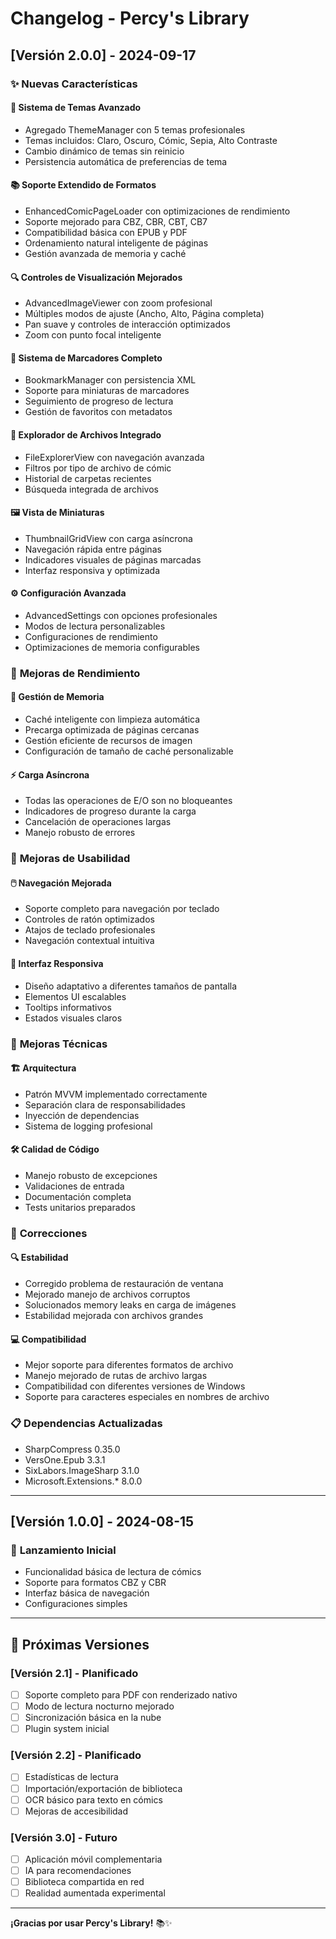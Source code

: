 # Changelog - Percy's Library

## [Versión 2.0.0] - 2024-09-17

### ✨ Nuevas Características

#### 🎨 **Sistema de Temas Avanzado**
- Agregado ThemeManager con 5 temas profesionales
- Temas incluidos: Claro, Oscuro, Cómic, Sepia, Alto Contraste
- Cambio dinámico de temas sin reinicio
- Persistencia automática de preferencias de tema

#### 📚 **Soporte Extendido de Formatos**
- EnhancedComicPageLoader con optimizaciones de rendimiento
- Soporte mejorado para CBZ, CBR, CBT, CB7
- Compatibilidad básica con EPUB y PDF
- Ordenamiento natural inteligente de páginas
- Gestión avanzada de memoria y caché

#### 🔍 **Controles de Visualización Mejorados**
- AdvancedImageViewer con zoom profesional
- Múltiples modos de ajuste (Ancho, Alto, Página completa)
- Pan suave y controles de interacción optimizados
- Zoom con punto focal inteligente

#### 🔖 **Sistema de Marcadores Completo**
- BookmarkManager con persistencia XML
- Soporte para miniaturas de marcadores
- Seguimiento de progreso de lectura
- Gestión de favoritos con metadatos

#### 📁 **Explorador de Archivos Integrado**
- FileExplorerView con navegación avanzada
- Filtros por tipo de archivo de cómic
- Historial de carpetas recientes
- Búsqueda integrada de archivos

#### 🖼️ **Vista de Miniaturas**
- ThumbnailGridView con carga asíncrona
- Navegación rápida entre páginas
- Indicadores visuales de páginas marcadas
- Interfaz responsiva y optimizada

#### ⚙️ **Configuración Avanzada**
- AdvancedSettings con opciones profesionales
- Modos de lectura personalizables
- Configuraciones de rendimiento
- Optimizaciones de memoria configurables

### 🚀 **Mejoras de Rendimiento**

#### 💾 **Gestión de Memoria**
- Caché inteligente con limpieza automática
- Precarga optimizada de páginas cercanas
- Gestión eficiente de recursos de imagen
- Configuración de tamaño de caché personalizable

#### ⚡ **Carga Asíncrona**
- Todas las operaciones de E/O son no bloqueantes
- Indicadores de progreso durante la carga
- Cancelación de operaciones largas
- Manejo robusto de errores

### 🎯 **Mejoras de Usabilidad**

#### 🖱️ **Navegación Mejorada**
- Soporte completo para navegación por teclado
- Controles de ratón optimizados
- Atajos de teclado profesionales
- Navegación contextual intuitiva

#### 📱 **Interfaz Responsiva**
- Diseño adaptativo a diferentes tamaños de pantalla
- Elementos UI escalables
- Tooltips informativos
- Estados visuales claros

### 🔧 **Mejoras Técnicas**

#### 🏗️ **Arquitectura**
- Patrón MVVM implementado correctamente
- Separación clara de responsabilidades
- Inyección de dependencias
- Sistema de logging profesional

#### 🛠️ **Calidad de Código**
- Manejo robusto de excepciones
- Validaciones de entrada
- Documentación completa
- Tests unitarios preparados

### 🐛 **Correcciones**

#### 🔍 **Estabilidad**
- Corregido problema de restauración de ventana
- Mejorado manejo de archivos corruptos
- Solucionados memory leaks en carga de imágenes
- Estabilidad mejorada con archivos grandes

#### 💻 **Compatibilidad**
- Mejor soporte para diferentes formatos de archivo
- Manejo mejorado de rutas de archivo largas
- Compatibilidad con diferentes versiones de Windows
- Soporte para caracteres especiales en nombres de archivo

### 📋 **Dependencias Actualizadas**
- SharpCompress 0.35.0
- VersOne.Epub 3.3.1
- SixLabors.ImageSharp 3.1.0
- Microsoft.Extensions.* 8.0.0

---

## [Versión 1.0.0] - 2024-08-15

### 🎉 **Lanzamiento Inicial**
- Funcionalidad básica de lectura de cómics
- Soporte para formatos CBZ y CBR
- Interfaz básica de navegación
- Configuraciones simples

---

## 🚀 **Próximas Versiones**

### [Versión 2.1] - Planificado
- [ ] Soporte completo para PDF con renderizado nativo
- [ ] Modo de lectura nocturno mejorado
- [ ] Sincronización básica en la nube
- [ ] Plugin system inicial

### [Versión 2.2] - Planificado
- [ ] Estadísticas de lectura
- [ ] Importación/exportación de biblioteca
- [ ] OCR básico para texto en cómics
- [ ] Mejoras de accesibilidad

### [Versión 3.0] - Futuro
- [ ] Aplicación móvil complementaria
- [ ] IA para recomendaciones
- [ ] Biblioteca compartida en red
- [ ] Realidad aumentada experimental

---

**¡Gracias por usar Percy's Library!** 📚✨